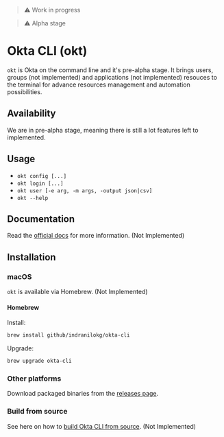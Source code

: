 > :warning: Work in progress

> :warning: Alpha stage

# Okta CLI (okt)

`okt` is Okta on the command line and it's pre-alpha stage. It brings users, groups (not implemented) and applications (not implemented) resouces
to the terminal for advance resources management and automation possibilities.

## Availability

We are in pre-alpha stage, meaning there is still a lot features left to implemented.

## Usage

- `okt config [...]`
- `okt login [...]`
- `okt user [-e arg, -m args, -output json|csv]`
- `okt --help`

## Documentation

Read the [official docs](https://okt-cli.github.com/manual/) for more information. (Not Implemented)


<!-- this anchor is linked to from elsewhere, so avoid renaming it -->
## Installation

### macOS

`okt` is available via Homebrew. (Not Implemented)

#### Homebrew

Install:

```bash
brew install github/indranilokg/okta-cli
```

Upgrade:

```bash
brew upgrade okta-cli
```

### Other platforms

Download packaged binaries from the [releases page][].

### Build from source

See here on how to [build Okta CLI from source](/docs/source.md). (Not Implemented)

[docs]: https://okta-cli.github.com/manual
[releases page]: https://github.com/indranilokg/okta-cli/releases/latest
[contributing page]: https://github.com/indranilokg/okta-cli/trunk/.github/CONTRIBUTING.md

